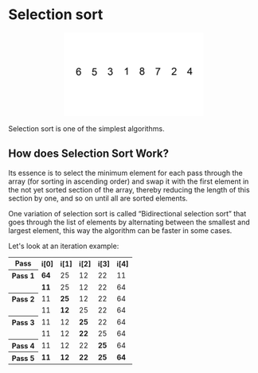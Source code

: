# Selection sort

<div align="center">
  <img src="https://github.com/iamlorddop/sorting-methods/blob/main/assets/img/selection-sort.gif" alt="bubble-sort.gif">
</div>

Selection sort is one of the simplest algorithms.

## How does Selection Sort Work?

Its essence is to select the minimum element for each pass through the array (for sorting in ascending order) and swap it with the first element in the not yet sorted section of the array, thereby reducing the length of this section by one, and so on until all are sorted elements.

One variation of selection sort is called “Bidirectional selection sort” that goes through the list of elements by alternating between the smallest and largest element, this way the algorithm can be faster in some cases.

Let's look at an iteration example:

<table>
    <tr>
        <th>Pass</th>
        <th>i[0]</th>
        <th>i[1]</th>
        <th>i[2]</th>
        <th>i[3]</th>
        <th>i[4]</th>
    </tr>
    <tr>
        <th>Pass 1</th>
        <td><b>64</b></td>
        <td>25</td>
        <td>12</td>
        <td>22</td>
        <td>11</td>
    </tr>
    <tr>
        <td><span></span></td>
        <td><b>11</b></td>
        <td>25</td>
        <td>12</td>
        <td>22</td>
        <td>64</td>
    </tr>
    <tr>
        <th>Pass 2</th>
        <td>11</td>
        <td><b>25</b></td>
        <td>12</td>
        <td>22</td>
        <td>64</td>
    </tr>
    <tr>
        <td><span></span></td>
        <td>11</td>
        <td><b>12</b></td>
        <td>25</td>
        <td>22</td>
        <td>64</td>
    </tr>
    <tr>
        <th>Pass 3</th>
        <td>11</td>
        <td>12</td>
        <td><b>25</b></td>
        <td>22</td>
        <td>64</td>
    </tr>
    <tr>
        <td><span></span></td>
        <td>11</td>
        <td>12</td>
        <td><b>22</b></td>
        <td>25</td>
        <td>64</td>
    </tr>
    <tr>
        <th>Pass 4</th>
        <td>11</td>
        <td>12</td>
        <td>22</td>
        <td><b>25</b></td>
        <td>64</td>
    </tr>
    <tr>
        <th>Pass 5</th>
        <td><b>11</b></td>
        <td><b>12</b></td>
        <td><b>22</b></td>
        <td><b>25</b></td>
        <td><b>64</b></td>
    </tr>
</table>
